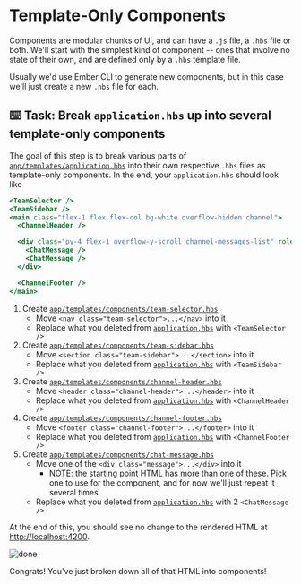 # Template-Only Components

Components are modular chunks of UI, and can have a `.js` file, a `.hbs` file or both. We'll start with the simplest kind of component -- ones that involve no state of their own, and are defined only by a `.hbs` template file.

Usually we'd use Ember CLI to generate new components, but in this case we'll just create a new `.hbs` file for each.

## ⌨️ Task: Break `application.hbs` up into several template-only components

The goal of this step is to break various parts of [`app/templates/application.hbs`](../app/templates/application.hbs) into their own respective `.hbs` files as template-only components. In the end, your `application.hbs` should look like

```hbs
<TeamSelector />
<TeamSidebar />
<main class="flex-1 flex flex-col bg-white overflow-hidden channel">
  <ChannelHeader />

  <div class="py-4 flex-1 overflow-y-scroll channel-messages-list" role="list">
    <ChatMessage />
    <ChatMessage />
  </div>

  <ChannelFooter />
</main>
```

1.  Create [`app/templates/components/team-selector.hbs`](../app/templates/components/team-selector.hbs)
    - Move `<nav class="team-selector">...</nav>` into it
    - Replace what you deleted from [`application.hbs`](../app/templates/application.hbs) with `<TeamSelector />`
1.  Create [`app/templates/components/team-sidebar.hbs`](../app/templates/components/team-sidebar.hbs)
    - Move `<section class="team-sidebar">...</section>` into it
    - Replace what you deleted from [`application.hbs`](../app/templates/application.hbs) with `<TeamSidebar />`
1.  Create [`app/templates/components/channel-header.hbs`](../app/templates/components/channel-header.hbs)
    - Move `<header class="channel-header">...</header>` into it
    - Replace what you deleted from [`application.hbs`](../app/templates/application.hbs) with `<ChannelHeader />`
1.  Create [`app/templates/components/channel-footer.hbs`](../app/templates/components/channel-footer.hbs)
    - Move `<footer class="channel-footer">...</footer>` into it
    - Replace what you deleted from [`application.hbs`](../app/templates/application.hbs) with `<ChannelFooter />`
1.  Create [`app/templates/components/chat-message.hbs`](../app/templates/components/chat-message.hbs)
    - Move one of the `<div class="message">...</div>` into it
      - NOTE: the starting point HTML has more than one of these. Pick one to use for the component, and for now we'll just repeat it several times
    - Replace what you deleted from [`application.hbs`](../app/templates/application.hbs) with 2 `<ChatMessage />`

At the end of this, you should see no change to the rendered HTML at <http://localhost:4200>.

![done](./img/app.png)

Congrats! You've just broken down all of that HTML into components!
